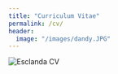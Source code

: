 ```yaml
---
title: "Curriculum Vitae"
permalink: /cv/
header:
  image: "/images/dandy.JPG"
---
```

<img src="{{ site.url }}{{ site.baseurl }}/images/Esclanda_CV_Summary_v1.jpg" alt="Esclanda CV">

